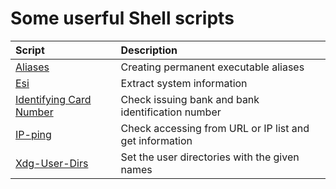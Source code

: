 # Some userful Shell scripts

| Script | Description |
| :--- | :--- |
| [Aliases](alias.sh) | Creating permanent executable aliases |
| [Esi](esi.sh) | Extract system information |
| [Identifying Card Number](icn.sh) | Check issuing bank and bank identification number |
| [IP-ping](iping.sh) | Check accessing from  URL or IP list and get information |
| [Xdg-User-Dirs](xudu.sh) | Set the user directories with the given names |
